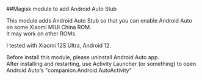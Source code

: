 ##Magisk module to add Android Auto Stub

This module adds Android Auto Stub so that you can enable Android Auto on some Xiaomi MIUI China ROM.  
It may work on other ROMs.

I tested with Xiaomi 12S Ultra, Android 12.

Before install this module, please uninstall Android Auto app.  
After installing and restarting, use Activity Launcher (or something) to open Android Auto's "companion.Android.AutoActivity"